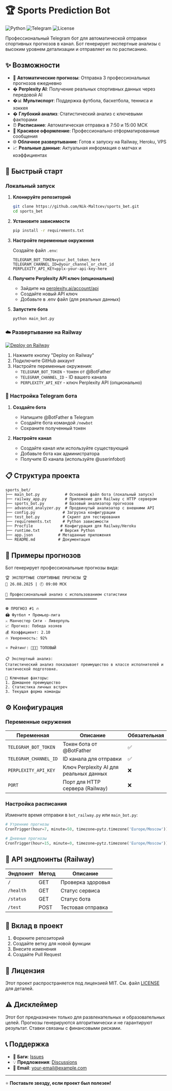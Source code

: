 # 🏆 Sports Prediction Bot

![Python](https://img.shields.io/badge/python-v3.11+-blue.svg)
![Telegram](https://img.shields.io/badge/Telegram-Bot-blue.svg)
![License](https://img.shields.io/badge/license-MIT-green.svg)

Профессиональный Telegram бот для автоматической отправки спортивных прогнозов в канал. Бот генерирует экспертные анализы с высоким уровнем детализации и отправляет их по расписанию.

## ✨ Возможности

- 🎯 **Автоматические прогнозы**: Отправка 3 профессиональных прогнозов ежедневно
- � **Perplexity AI**: Получение реальных спортивных данных через передовой AI
- �📊 **Мультиспорт**: Поддержка футбола, баскетбола, тенниса и хоккея  
- � **Глубокий анализ**: Статистический анализ с ключевыми факторами
- ⏰ **Расписание**: Автоматическая отправка в 7:50 и 15:00 МСК
- 🎨 **Красивое оформление**: Профессионально отформатированные сообщения
- 🌐 **Облачное развертывание**: Готов к запуску на Railway, Heroku, VPS
- 📈 **Реальные данные**: Актуальная информация о матчах и коэффициентах

## 🚀 Быстрый старт

### Локальный запуск

1. **Клонируйте репозиторий**
   ```bash
   git clone https://github.com/Nik-Maltcev/sports_bet.git
   cd sports_bet
   ```

2. **Установите зависимости**
   ```bash
   pip install -r requirements.txt
   ```

3. **Настройте переменные окружения**
   
   Создайте файл `.env`:
   ```env
   TELEGRAM_BOT_TOKEN=your_bot_token_here
   TELEGRAM_CHANNEL_ID=@your_channel_or_chat_id
   PERPLEXITY_API_KEY=pplx-your-api-key-here
   ```

4. **Получите Perplexity API ключ (опционально)**
   - Зайдите на [perplexity.ai/account/api](https://perplexity.ai/account/api)
   - Создайте новый API ключ
   - Добавьте в .env файл (для реальных данных)

5. **Запустите бота**
   ```bash
   python main_bot.py
   ```

### ☁️ Развертывание на Railway

[![Deploy on Railway](https://railway.app/button.svg)](https://railway.app/template/your-template)

1. Нажмите кнопку "Deploy on Railway"
2. Подключите GitHub аккаунт
3. Настройте переменные окружения:
   - `TELEGRAM_BOT_TOKEN` - токен от @BotFather
   - `TELEGRAM_CHANNEL_ID` - ID вашего канала
   - `PERPLEXITY_API_KEY` - ключ Perplexity API (опционально)

### 🤖 Настройка Telegram бота

1. **Создайте бота**
   - Напишите @BotFather в Telegram
   - Создайте бота командой `/newbot`
   - Сохраните полученный токен

2. **Настройте канал**
   - Создайте канал или используйте существующий
   - Добавьте бота как администратора
   - Получите ID канала (используйте @userinfobot)

## 📋 Структура проекта

```
sports_bet/
├── main_bot.py           # Основной файл бота (локальный запуск)
├── railway_app.py        # Приложение для Railway с HTTP сервером
├── sports_bot.py         # Базовый анализатор прогнозов
├── advanced_analyzer.py  # Продвинутый анализатор с внешними API
├── config.py            # Загрузка конфигурации
├── test_bot.py          # Скрипт для тестирования
├── requirements.txt     # Python зависимости
├── Procfile            # Конфигурация для Railway/Heroku
├── runtime.txt         # Версия Python
├── app.json           # Метаданные приложения
└── README.md          # Документация
```

## 🎯 Примеры прогнозов

Бот генерирует профессиональные прогнозы вида:

```
🏆 ЭКСПЕРТНЫЕ СПОРТИВНЫЕ ПРОГНОЗЫ 🏆
📅 26.08.2025 | 🕘 09:00 МСК

🔬 Профессиональный анализ с использованием статистики
━━━━━━━━━━━━━━━━━━━━━━━━━━━━━━━━━━━━━━━━

⚽ ПРОГНОЗ #1 🔥
🏟️ Футбол • Премьер-лига
⚔️ Манчестер Сити - Ливерпуль
📈 Прогноз: Победа хозяев
💰 Коэффициент: 2.10
🔥 Уверенность: 92%

⭐ Рейтинг: 🌟🌟🌟 ТОПОВЫЙ

📋 Экспертный анализ:
Статистический анализ показывает преимущество в классе исполнителей и тактической подготовке.

🔑 Ключевые факторы:
1. Домашнее преимущество
2. Статистика личных встреч  
3. Текущая форма команды
```

## ⚙️ Конфигурация

### Переменные окружения

| Переменная | Описание | Обязательная |
|------------|----------|--------------|
| `TELEGRAM_BOT_TOKEN` | Токен бота от @BotFather | ✅ |
| `TELEGRAM_CHANNEL_ID` | ID канала для отправки | ✅ |
| `PERPLEXITY_API_KEY` | Ключ Perplexity AI для реальных данных | ❌ |
| `PORT` | Порт для HTTP сервера (Railway) | ❌ |

### Настройка расписания

Измените время отправки в `bot_railway.py` или `main_bot.py`:

```python
# Утренние прогнозы
CronTrigger(hour=7, minute=50, timezone=pytz.timezone('Europe/Moscow'))

# Дневные прогнозы  
CronTrigger(hour=15, minute=0, timezone=pytz.timezone('Europe/Moscow'))
```

## 🔧 API эндпоинты (Railway)

| Эндпоинт | Метод | Описание |
|----------|-------|----------|
| `/` | GET | Проверка здоровья |
| `/health` | GET | Статус сервиса |
| `/status` | GET | Статус бота |
| `/test` | POST | Тестовая отправка |

## 🤝 Вклад в проект

1. Форкните репозиторий
2. Создайте ветку для новой функции
3. Внесите изменения
4. Создайте Pull Request

## 📝 Лицензия

Этот проект распространяется под лицензией MIT. См. файл [LICENSE](LICENSE) для деталей.

## ⚠️ Дисклеймер

Этот бот предназначен только для развлекательных и образовательных целей. Прогнозы генерируются алгоритмически и не гарантируют результат. Ставки связаны с финансовыми рисками.

## 📞 Поддержка

- 🐛 **Баги**: [Issues](https://github.com/Nik-Maltcev/sports_bet/issues)
- 💡 **Предложения**: [Discussions](https://github.com/Nik-Maltcev/sports_bet/discussions)
- 📧 **Email**: your-email@example.com

---

⭐ **Поставьте звезду, если проект был полезен!**
